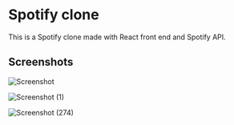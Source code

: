# Spotify clone

This is a Spotify clone made with  React front end  and Spotify API.

## Screenshots

![Screenshot](https://user-images.githubusercontent.com/43414928/104405229-74494380-5582-11eb-856e-944d0d0c8254.png)

![Screenshot (1)](https://user-images.githubusercontent.com/43414928/104405227-71e6e980-5582-11eb-98bc-0ff7301b8867.png)

![Screenshot (274)](https://user-images.githubusercontent.com/43414928/104405230-74e1da00-5582-11eb-94d5-964dee2298ae.png)
